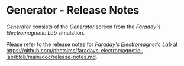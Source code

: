 # Generator - Release Notes

_Generator_ consists of the _Generator_ screen from the _Faraday's Electromagnetic Lab_ simulation.

Please refer to the release notes for _Faraday's Electromagnetic Lab_ at
https://github.com/phetsims/faradays-electromagnetic-lab/blob/main/doc/release-notes.md.